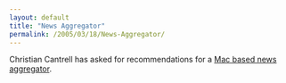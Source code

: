 ```yaml
---
layout: default
title: "News Aggregator"
permalink: /2005/03/18/News-Aggregator/
---
```


<span class="description">Christian Cantrell has asked for recommendations for a <a href="http://www.markme.com/cantrell/archives/007267.cfm" target="_blank">Mac based news aggregator</a>.</span><span class="description"><br/></span>
